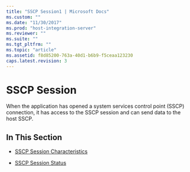```yaml
---
title: "SSCP Session1 | Microsoft Docs"
ms.custom: ""
ms.date: "11/30/2017"
ms.prod: "host-integration-server"
ms.reviewer: ""
ms.suite: ""
ms.tgt_pltfrm: ""
ms.topic: "article"
ms.assetid: f8d85200-763a-40d1-b6b9-f5ceaa123230
caps.latest.revision: 3
---
```

# SSCP Session
When the application has opened a system services control point (SSCP) connection, it has access to the SSCP session and can send data to the host SSCP.  
  
## In This Section  
  
-   [SSCP Session Characteristics](../core/sscp-session-characteristics1.md)  
  
-   [SSCP Session Status](../core/sscp-session-status1.md)